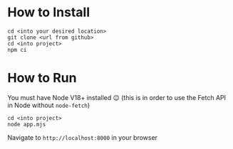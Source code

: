 # How to Install 
```
cd <into your desired location>
git clone <url from github>
cd <into project>
npm ci
```

# How to Run
You must have Node V18+ installed 😉 (this is in order to use the Fetch API in Node without `node-fetch`)
```
cd <into project>
node app.mjs
```
Navigate to `http://localhost:8000` in your browser
